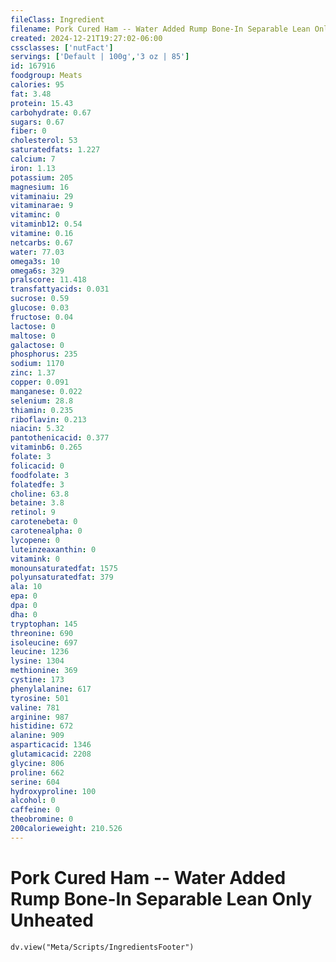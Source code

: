 ```yaml
---
fileClass: Ingredient
filename: Pork Cured Ham -- Water Added Rump Bone-In Separable Lean Only Unheated
created: 2024-12-21T19:27:02-06:00
cssclasses: ['nutFact']
servings: ['Default | 100g','3 oz | 85']
id: 167916
foodgroup: Meats
calories: 95
fat: 3.48
protein: 15.43
carbohydrate: 0.67
sugars: 0.67
fiber: 0
cholesterol: 53
saturatedfats: 1.227
calcium: 7
iron: 1.13
potassium: 205
magnesium: 16
vitaminaiu: 29
vitaminarae: 9
vitaminc: 0
vitaminb12: 0.54
vitamine: 0.16
netcarbs: 0.67
water: 77.03
omega3s: 10
omega6s: 329
pralscore: 11.418
transfattyacids: 0.031
sucrose: 0.59
glucose: 0.03
fructose: 0.04
lactose: 0
maltose: 0
galactose: 0
phosphorus: 235
sodium: 1170
zinc: 1.37
copper: 0.091
manganese: 0.022
selenium: 28.8
thiamin: 0.235
riboflavin: 0.213
niacin: 5.32
pantothenicacid: 0.377
vitaminb6: 0.265
folate: 3
folicacid: 0
foodfolate: 3
folatedfe: 3
choline: 63.8
betaine: 3.8
retinol: 9
carotenebeta: 0
carotenealpha: 0
lycopene: 0
luteinzeaxanthin: 0
vitamink: 0
monounsaturatedfat: 1575
polyunsaturatedfat: 379
ala: 10
epa: 0
dpa: 0
dha: 0
tryptophan: 145
threonine: 690
isoleucine: 697
leucine: 1236
lysine: 1304
methionine: 369
cystine: 173
phenylalanine: 617
tyrosine: 501
valine: 781
arginine: 987
histidine: 672
alanine: 909
asparticacid: 1346
glutamicacid: 2208
glycine: 806
proline: 662
serine: 604
hydroxyproline: 100
alcohol: 0
caffeine: 0
theobromine: 0
200calorieweight: 210.526
---
```


# Pork Cured Ham -- Water Added Rump Bone-In Separable Lean Only Unheated

```dataviewjs
dv.view("Meta/Scripts/IngredientsFooter")
```